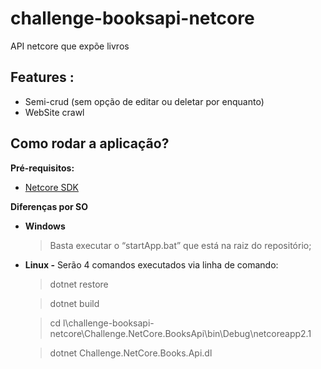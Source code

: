 # challenge-booksapi-netcore
API netcore que expõe livros

## Features :
  - Semi-crud (sem opção de editar ou deletar por enquanto)
  - WebSite crawl

## Como rodar a aplicação? 
**Pré-requisitos:**
- [Netcore SDK](https://dotnet.microsoft.com/download)

**Diferenças por SO**
- **Windows**
	> Basta executar o “startApp.bat” que está na raiz do repositório; 
 
- **Linux -** Serão 4 comandos executados via linha de comando: 
	> dotnet restore 
  
	> dotnet build 
  
	> cd l\challenge-booksapi-netcore\Challenge.NetCore.BooksApi\bin\Debug\netcoreapp2.1 
  
	> dotnet Challenge.NetCore.Books.Api.dl
 
 
